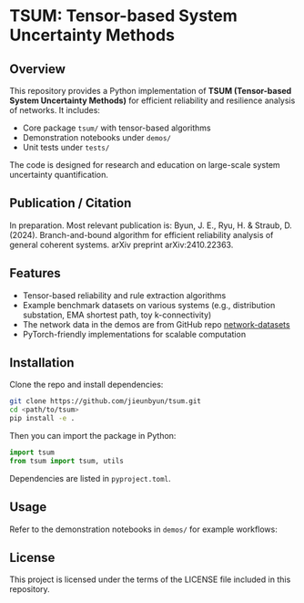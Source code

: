 # TSUM: Tensor-based System Uncertainty Methods

## Overview
This repository provides a Python implementation of **TSUM (Tensor-based System Uncertainty Methods)** for
efficient reliability and resilience analysis of networks. It includes:
- Core package `tsum/` with tensor-based algorithms
- Demonstration notebooks under `demos/`
- Unit tests under `tests/`

The code is designed for research and education on large-scale system uncertainty quantification.

## Publication / Citation
In preparation. Most relevant publication is: Byun, J. E., Ryu, H. & Straub, D. (2024). Branch-and-bound algorithm for efficient reliability analysis of general coherent systems. arXiv preprint arXiv:2410.22363.

## Features
- Tensor-based reliability and rule extraction algorithms
- Example benchmark datasets on various systems (e.g., distribution substation, EMA shortest path, toy k-connectivity)
- The network data in the demos are from GitHub repo [network-datasets](https://github.com/jieunbyun/network-datasets)
- PyTorch-friendly implementations for scalable computation


## Installation
Clone the repo and install dependencies:
```bash
git clone https://github.com/jieunbyun/tsum.git
cd <path/to/tsum>
pip install -e .
```

Then you can import the package in Python:
```python
import tsum
from tsum import tsum, utils
```

Dependencies are listed in `pyproject.toml`.

## Usage
Refer to the demonstration notebooks in `demos/` for example workflows:

## License
This project is licensed under the terms of the LICENSE file included in this repository.

